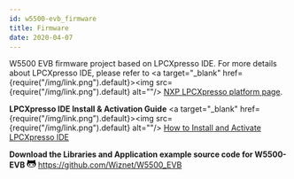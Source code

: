 ```yaml
---
id: w5500-evb_firmware
title: Firmware
date: 2020-04-07
---
```



W5500 EVB firmware project based on LPCXpresso IDE. For more details
about LPCXpresso IDE, please refer to
<a target="_blank" href={require("/img/link.png").default}><img src={require("/img/link.png").default} alt=""/></a> [NXP LPCXpresso platform
page](http://www.lpcware.com/lpcxpresso).

**LPCXpresso IDE Install & Activation Guide**
<a target="_blank" href={require("/img/link.png").default}><img src={require("/img/link.png").default} alt=""/></a> [How to Install and
Activate LPCXpresso IDE](/osh/lpcxpresso/start)

**Download the Libraries and Application example source code for
W5500-EVB** ![](/img/github.png) https://github.com/Wiznet/W5500_EVB
